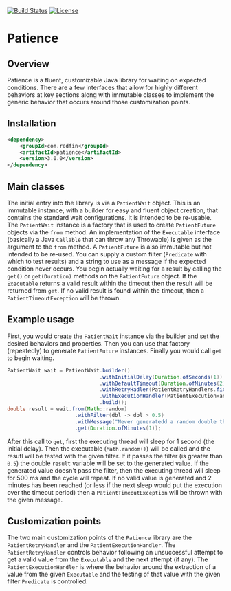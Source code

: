 [![Build Status](https://travis-ci.org/redfin/patience.svg?branch=master)](https://travis-ci.org/redfin/patience)
[![License](http://img.shields.io/:license-apache-brightgreen.svg)](http://www.apache.org/licenses/LICENSE-2.0.html)

# Patience

## Overview

Patience is a fluent, customizable Java library for waiting on expected conditions.
There are a few interfaces that allow for highly different behaviors at key
sections along with immutable classes to implement the generic behavior that
occurs around those customization points.

## Installation

```xml
<dependency>
    <groupId>com.redfin</groupId>
    <artifactId>patience</artifactId>
    <version>3.0.0</version>
</dependency>
```

## Main classes

The initial entry into the library is via a `PatientWait` object.
This is an immutable instance, with a builder for easy and fluent object creation,
 that contains the standard wait configurations.
It is intended to be re-usable.
The `PatientWait` instance is a factory that is used to create `PatientFuture` objects via the `from` method.
An implementation of the `Executable` interface (basically a Java `Callable` that can throw any Throwable) is given
 as the argument to the `from` method.
A `PatientFuture` is also immutable but not intended to be re-used.
You can supply a custom filter (`Predicate` with which to test results) and a string to use as a message
 if the expected condition never occurs.
You begin actually waiting for a result by calling the `get()` or `get(Duration)` methods on the `PatientFuture` object.
If the `Executable` returns a valid result within the timeout then the result will be returned from `get`.
If no valid result is found within the timeout, then a `PatientTimeoutException` will be thrown.

## Example usage

First, you would create the `PatientWait` instance via the builder and set the desired behaviors and properties.
Then you can use that factory (repeatedly) to generate `PatientFuture` instances.
Finally you would call `get` to begin waiting.

```java
PatientWait wait = PatientWait.builder()
                              .withInitialDelay(Duration.ofSeconds(1))
                              .withDefaultTimeout(Duration.ofMinutes(2))
                              .withRetryHadler(PatientRetryHandlers.fixedDelay(Duration.ofMillis(500)))
                              .withExecutionHandler(PatientExecutionHandlers.simple())
                              .build();
double result = wait.from(Math::random)
                      .withFilter(dbl -> dbl > 0.5)
                      .withMessage("Never generatedd a random double that was greater than 0.5")
                      .get(Duration.ofMinutes(1));
```

After this call to `get`, first the executing thread will sleep for 1 second (the initial delay).
Then the executable (`Math.random()`) will be called and the resutl will be tested with the given filter.
If it passes the filter (is greater than `0.5`) the double `result` variable will be set to the generated value.
If the generated value doesn't pass the filter, then the executing thread will sleep for 500 ms and the cycle will repeat.
If no valid value is generated and 2 minutes has been reached (or less if the next sleep would put the execution over the timeout period)
 then a `PatientTimeoutException` will be thrown with the given message.

## Customization points

The two main customization points of the `Patience` library are the `PatientRetryHandler` and the `PatientExecutionHandler`.
The `PatientRetryHandler` controls behavior following an unsuccessful attempt to get a valid value from the `Executable` and the
 next attempt (if any).
The `PatientExecutionHandler` is where the behavior around the extraction of a value from the given `Executable` and the
testing of that value with the given filter `Predicate` is controlled.
